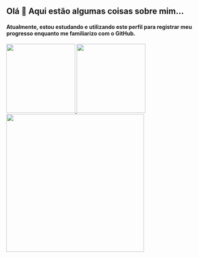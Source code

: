 ## Olá 👋 Aqui estão algumas coisas sobre mim...
#### Atualmente, estou estudando e utilizando este perfil para registrar meu progresso enquanto me familiarizo com o GitHub.
<div>
  
<a href="https://github.com/anuraghazra/github-readme-stats">
  <img height="180em" src="https://github-readme-stats.vercel.app/api?username=ricardo7c&show_icons=true&theme=transparent&custom_title=Meu%20status&title_color=ffffff&text_color=ffffff&icon_color=ffffff&hide_border=true&rank_icon=default"/>
  
  <img height="180em" src="https://github-readme-stats.vercel.app/api/top-langs/?username=ricardo7c&layout=compact&theme=transparent&title_color=ffffff&text_color=ffffff&custom_title=Linguagens%20mais%20usadas&hide_border=true&hide_progress=false"/>
</a>


<a href="https://github.com/Ashutosh00710/github-readme-activity-graph">
<img height="360em" src="https://github-readme-activity-graph.vercel.app/graph?username=Ricardo7c&theme=github-compact&height=360&hide_border=true&bg_color=0D1117&custom_title=Meu%20grafico%20de%20atividade&title_color=ffffff&color=ffffff&point=3572A5&line=3572A5&grid=true"/>
</a>


</div>
